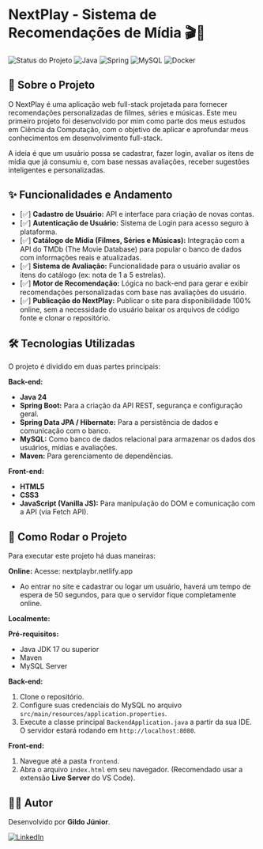 # NextPlay - Sistema de Recomendações de Mídia 🎬🎵

![Status do Projeto](https://img.shields.io/badge/status-concluído-brightgreen)
![Java](https://img.shields.io/badge/Java-ED8B00?style=for-the-badge&logo=openjdk&logoColor=white)
![Spring](https://img.shields.io/badge/Spring-6DB33F?style=for-the-badge&logo=spring&logoColor=white)
![MySQL](https://img.shields.io/badge/MySQL-005C84?style=for-the-badge&logo=mysql&logoColor=white)
![Docker](https://img.shields.io/badge/Docker-2496ED?style=for-the-badge&logo=docker&logoColor=white)

## 📖 Sobre o Projeto

O NextPlay é uma aplicação web full-stack projetada para fornecer recomendações personalizadas de filmes, séries e músicas. Este meu primeiro projeto foi desenvolvido por mim como parte dos meus estudos em Ciência da Computação, com o objetivo de aplicar e aprofundar meus conhecimentos em desenvolvimento full-stack.

A ideia é que um usuário possa se cadastrar, fazer login, avaliar os itens de mídia que já consumiu e, com base nessas avaliações, receber sugestões inteligentes e personalizadas.

## ✨ Funcionalidades e Andamento

-   [✅] **Cadastro de Usuário:** API e interface para criação de novas contas.
-   [✅] **Autenticação de Usuário:** Sistema de Login para acesso seguro à plataforma.
-   [✅] **Catálogo de Mídia (Filmes, Séries e Músicas):** Integração com a API do TMDb (The Movie Database) para popular o banco de dados com informações reais e atualizadas.
-   [✅] **Sistema de Avaliação:** Funcionalidade para o usuário avaliar os itens do catálogo (ex: nota de 1 a 5 estrelas).
-   [✅] **Motor de Recomendação:** Lógica no back-end para gerar e exibir recomendações personalizadas com base nas avaliações do usuário.
-   [✅] **Publicação do NextPlay:** Publicar o site para disponibilidade 100% online, sem a necessidade do usuário baixar os arquivos de código fonte e clonar o repositório.

## 🛠️ Tecnologias Utilizadas

O projeto é dividido em duas partes principais:

**Back-end:**
* **Java 24**
* **Spring Boot:** Para a criação da API REST, segurança e configuração geral.
* **Spring Data JPA / Hibernate:** Para a persistência de dados e comunicação com o banco.
* **MySQL:** Como banco de dados relacional para armazenar os dados dos usuários, mídias e avaliações.
* **Maven:** Para gerenciamento de dependências.

**Front-end:**
* **HTML5**
* **CSS3**
* **JavaScript (Vanilla JS):** Para manipulação do DOM e comunicação com a API (via Fetch API).

## 🚀 Como Rodar o Projeto

Para executar este projeto há duas maneiras:

**Online:**
Acesse: nextplaybr.netlify.app
* Ao entrar no site e cadastrar ou logar um usuário, haverá um tempo de espera de 50 segundos, para que o servidor fique completamente online.

**Localmente:**

**Pré-requisitos:**
* Java JDK 17 ou superior
* Maven
* MySQL Server

**Back-end:**
1.  Clone o repositório.
2.  Configure suas credenciais do MySQL no arquivo `src/main/resources/application.properties`.
3.  Execute a classe principal `BackendApplication.java` a partir da sua IDE. O servidor estará rodando em `http://localhost:8080`.

**Front-end:**
1.  Navegue até a pasta `frontend`.
2.  Abra o arquivo `index.html` em seu navegador. (Recomendado usar a extensão **Live Server** do VS Code).


## 👨‍💻 Autor

Desenvolvido por **Gildo Júnior**.

[![LinkedIn](https://img.shields.io/badge/LinkedIn-0077B5?style=for-the-badge&logo=linkedin&logoColor=white)](https://linkedin.com/in/gildojuniorab)
